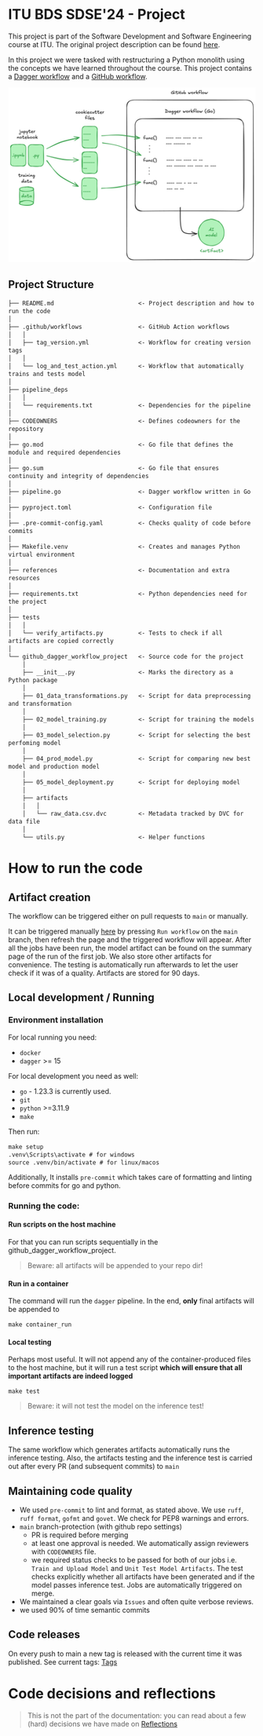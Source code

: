 # ITU BDS SDSE'24 - Project

This project is part of the Software Development and Software Engineering course at ITU. The original project description can be found [here](https://github.com/lasselundstenjensen/itu-sdse-project).

In this project we were tasked with restructuring a Python monolith using the concepts we have learned throughout the course. This project contains a [Dagger workflow](https://github.com/PLtier/github-dagger-workflow-project/blob/main/pipeline.go) and a [GitHub workflow](https://github.com/PLtier/github-dagger-workflow-project/blob/main/.github/workflows/test_action.yml).

![Goal](./references/project-architecture.png)

## Project Structure

```
├── README.md                        <- Project description and how to run the code
│
├── .github/workflows                <- GitHub Action workflows
│   │
│   ├── tag_version.yml              <- Workflow for creating version tags
│   │
│   └── log_and_test_action.yml      <- Workflow that automatically trains and tests model
│
├── pipeline_deps
│   │
│   └── requirements.txt             <- Dependencies for the pipeline
│
├── CODEOWNERS                       <- Defines codeowners for the repository
│
├── go.mod                           <- Go file that defines the module and required dependencies
│
├── go.sum                           <- Go file that ensures continuity and integrity of dependencies
│
├── pipeline.go                      <- Dagger workflow written in Go
│
├── pyproject.toml                   <- Configuration file
│
├── .pre-commit-config.yaml          <- Checks quality of code before commits
│
├── Makefile.venv                    <- Creates and manages Python virtual environment
│
├── references                       <- Documentation and extra resources
│
├── requirements.txt                 <- Python dependencies need for the project
│
├── tests
│   │
│   └── verify_artifacts.py          <- Tests to check if all artifacts are copied correctly
│
└── github_dagger_workflow_project   <- Source code for the project
    │
    ├── __init__.py                  <- Marks the directory as a Python package
    │
    ├── 01_data_transformations.py   <- Script for data preprocessing and transformation
    │
    ├── 02_model_training.py         <- Script for training the models
    │
    ├── 03_model_selection.py        <- Script for selecting the best perfoming model
    │
    ├── 04_prod_model.py             <- Script for comparing new best model and production model
    │
    ├── 05_model_deployment.py       <- Script for deploying model
    │
    ├── artifacts
    │   │
    │   └── raw_data.csv.dvc         <- Metadata tracked by DVC for data file
    │
    └── utils.py                     <- Helper functions
```

# How to run the code

## Artifact creation

The workflow can be triggered either on pull requests to `main` or manually.

It can be triggered manually [here](https://github.com/PLtier/github-dagger-workflow-project/actions/workflows/test_action.yml) by pressing `Run workflow` on the `main` branch, then refresh the page and the triggered workflow will appear. After all the jobs have been run, the model artifact can be found on the summary page of the run of the first job. We also store other artifacts for convenience.
The testing is automatically run afterwards to let the user check if it was of a quality.
Artifacts are stored for 90 days.

## Local development / Running

### Environment installation

For local running you need:

- `docker`
- `dagger` >= 15

For local development you need as well:

- `go` - 1.23.3 is currently used.
- `git`
- `python` >=3.11.9
- `make`

Then run:

```shell
make setup
.venv\Scripts\activate # for windows
source .venv/bin/activate # for linux/macos
```

Additionally, It installs `pre-commit` which takes care of formatting and linting before commits for go and python.

### Running the code:

#### Run scripts on the host machine

For that you can run scripts sequentially in the github_dagger_workflow_project.

> Beware: all artifacts will be appended to your repo dir!

#### Run in a container

The command will run the `dagger` pipeline. In the end, **only** final artifacts will be appended to

```shell
make container_run
```

#### Local testing

Perhaps most useful. It will not append any of the container-produced files to the host machine, but it will run a test script **which will ensure that all important artifacts are indeed logged**

```shell
make test
```

> Beware: it will not test the model on the inference test!

## Inference testing

The same workflow which generates artifacts automatically runs the inference testing. Also, the artifacts testing and the inference test is carried out after every PR (and subsequent commits) to `main`

## Maintaining code quality

- We used `pre-commit` to lint and format, as stated above. We use `ruff`, `ruff format`, `gofmt` and `govet`. We check for PEP8 warnings and errors.
- `main` branch-protection (with github repo settings)
  - PR is required before merging
  - at least one approval is needed. We automatically assign reviewers with `CODEOWNERS` file.
  - we required status checks to be passed for both of our jobs i.e. `Train and Upload Model` and `Unit Test Model Artifacts`. The test checks explicitly whether all artifacts have been generated and if the model passes inference test. Jobs are automatically triggered on merge.
- We maintained a clear goals via `Issues` and often quite verbose reviews.
- we used 90% of time semantic commits

## Code releases

On every push to main a new tag is released with the current time it was published.
See current tags: [Tags](https://github.com/PLtier/github-dagger-workflow-project/tags)

# Code decisions and reflections

> This is not the part of the documentation: you can read about a few (hard) decisions we have made on [Reflections](./references/project_reflections.md)
